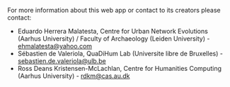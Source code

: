 For more information about this web app or contact to its creators please contact:
* Eduardo Herrera Malatesta, Centre for Urban Network Evolutions (Aarhus University) / Faculty of Archaeology (Leiden University) - ehmalatesta@yahoo.com
* Sébastien de Valeriola, QuaDiHum Lab (Universite libre de Bruxelles) - sebastien.de.valeriola@ulb.be
* Ross Deans Kristensen-McLachlan, Centre for Humanities Computing (Aarhus University) - rdkm@cas.au.dk